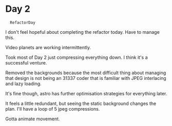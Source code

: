 # Day 2

```
  RefactorDay
```

I don't feel hopeful about completing the refactor today. Have to manage this.

Video planets are working intermittently.

Took most of Day 2 just compressing everything down. I think it's a successful venture.

Removed the backgrounds because the most difficult thing about managing that design is not being an 31337 coder that is familiar with JPEG interlacing and lazy loading.

It's fine though, astro has further optimisation strategies for everything later.

It feels a little redundant, but seeing the static background changes the plan. I'll have a loop of 5 jpeg compressions.

Gotta animate movement.
